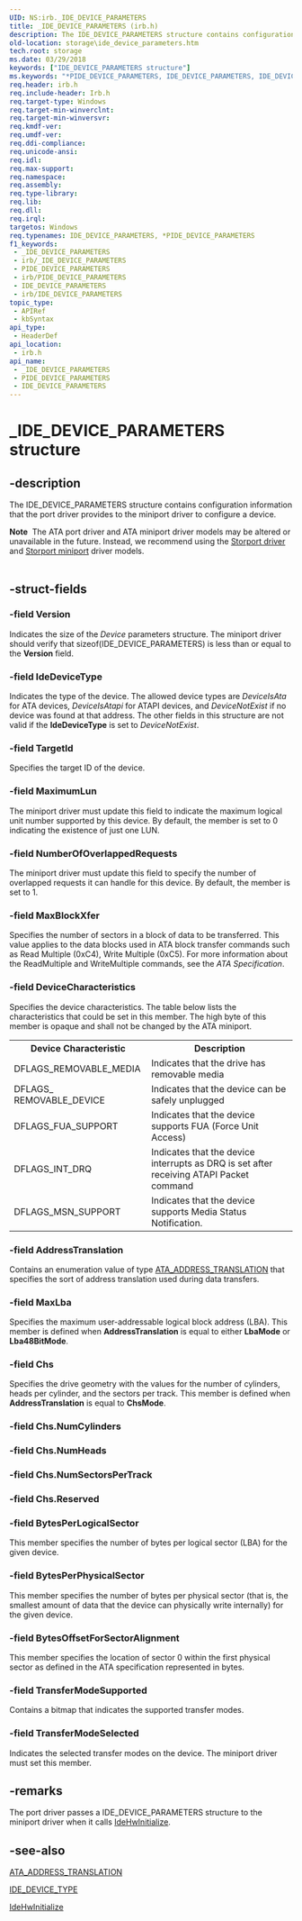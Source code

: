 ```yaml
---
UID: NS:irb._IDE_DEVICE_PARAMETERS
title: _IDE_DEVICE_PARAMETERS (irb.h)
description: The IDE_DEVICE_PARAMETERS structure contains configuration information that the port driver provides to the miniport driver to configure a device.Note  The ATA port driver and ATA miniport driver models may be altered or unavailable in the future.
old-location: storage\ide_device_parameters.htm
tech.root: storage
ms.date: 03/29/2018
keywords: ["IDE_DEVICE_PARAMETERS structure"]
ms.keywords: "*PIDE_DEVICE_PARAMETERS, IDE_DEVICE_PARAMETERS, IDE_DEVICE_PARAMETERS structure [Storage Devices], PIDE_DEVICE_PARAMETERS, PIDE_DEVICE_PARAMETERS structure pointer [Storage Devices], _IDE_DEVICE_PARAMETERS, irb/IDE_DEVICE_PARAMETERS, irb/PIDE_DEVICE_PARAMETERS, storage.ide_device_parameters, structs-ATA_6cc8412c-2ce1-4261-91db-bc986a6836ff.xml"
req.header: irb.h
req.include-header: Irb.h
req.target-type: Windows
req.target-min-winverclnt: 
req.target-min-winversvr: 
req.kmdf-ver: 
req.umdf-ver: 
req.ddi-compliance: 
req.unicode-ansi: 
req.idl: 
req.max-support: 
req.namespace: 
req.assembly: 
req.type-library: 
req.lib: 
req.dll: 
req.irql: 
targetos: Windows
req.typenames: IDE_DEVICE_PARAMETERS, *PIDE_DEVICE_PARAMETERS
f1_keywords:
 - _IDE_DEVICE_PARAMETERS
 - irb/_IDE_DEVICE_PARAMETERS
 - PIDE_DEVICE_PARAMETERS
 - irb/PIDE_DEVICE_PARAMETERS
 - IDE_DEVICE_PARAMETERS
 - irb/IDE_DEVICE_PARAMETERS
topic_type:
 - APIRef
 - kbSyntax
api_type:
 - HeaderDef
api_location:
 - irb.h
api_name:
 - _IDE_DEVICE_PARAMETERS
 - PIDE_DEVICE_PARAMETERS
 - IDE_DEVICE_PARAMETERS
---
```


# _IDE_DEVICE_PARAMETERS structure


## -description

The IDE_DEVICE_PARAMETERS structure contains configuration information that the port driver provides to the miniport driver to configure a device.
<div class="alert"><b>Note</b>  The ATA port driver and ATA miniport driver models may be altered or unavailable in the future. Instead, we recommend using the <a href="/windows-hardware/drivers/storage/storport-driver">Storport driver</a> and <a href="/windows-hardware/drivers/storage/storport-miniport-drivers">Storport miniport</a> driver models.</div><div> </div>

## -struct-fields

### -field Version

Indicates the size of the <i>Device</i> parameters structure. The miniport driver should verify that sizeof(IDE_DEVICE_PARAMETERS) is less than or equal to the <b>Version</b> field.

### -field IdeDeviceType

Indicates the type of the device. The allowed device types are <i>DeviceIsAta</i> for ATA devices, <i>DeviceIsAtapi</i> for ATAPI devices, and <i>DeviceNotExist</i> if no device was found at that address. The other fields in this structure are not valid if the <b>IdeDeviceType</b> is set to <i>DeviceNotExist</i>.

### -field TargetId

Specifies the target ID of the device.

### -field MaximumLun

The miniport driver must update this field to indicate the maximum logical unit number supported by this device. By default, the member is set to 0 indicating the existence of just one LUN.

### -field NumberOfOverlappedRequests

The miniport driver must update this field to specify the number of overlapped requests it can handle for this device. By default, the member is set to 1.

### -field MaxBlockXfer

Specifies the number of sectors in a block of data to be transferred. This value applies to the data blocks used in ATA block transfer commands such as Read Multiple (0xC4), Write Multiple (0xC5). For more information about the ReadMultiple and WriteMultiple commands, see the <i>ATA Specification</i>.

### -field DeviceCharacteristics

Specifies the device characteristics. The table below lists the characteristics that could be set in this member. The high byte of this member is opaque and shall not be changed by the ATA miniport.

<table>
<tr>
<th>Device Characteristic</th>
<th>Description</th>
</tr>
<tr>
<td>
DFLAGS_REMOVABLE_MEDIA

</td>
<td>
Indicates that the drive has removable media

</td>
</tr>
<tr>
<td>
DFLAGS_ REMOVABLE_DEVICE

</td>
<td>
Indicates that the device can be safely unplugged

</td>
</tr>
<tr>
<td>
DFLAGS_FUA_SUPPORT

</td>
<td>
Indicates that the device supports FUA (Force Unit Access)

</td>
</tr>
<tr>
<td>
DFLAGS_INT_DRQ

</td>
<td>
Indicates that the device interrupts as DRQ is set after receiving ATAPI Packet command

</td>
</tr>
<tr>
<td>
DFLAGS_MSN_SUPPORT

</td>
<td>
Indicates that the device supports Media Status Notification.

</td>
</tr>
</table>

### -field AddressTranslation

Contains an enumeration value of type <a href="/windows-hardware/drivers/ddi/irb/ne-irb-ata_address_translation">ATA_ADDRESS_TRANSLATION</a> that specifies the sort of address translation used during data transfers.

### -field MaxLba

Specifies the maximum user-addressable logical block address (LBA). This member is defined when <b>AddressTranslation</b> is equal to either <b>LbaMode</b> or <b>Lba48BitMode</b>.

### -field Chs

Specifies the drive geometry with the values for the number of cylinders, heads per cylinder, and the sectors per track. This member is defined when <b>AddressTranslation</b> is equal to <b>ChsMode</b>.

### -field Chs.NumCylinders

### -field Chs.NumHeads

### -field Chs.NumSectorsPerTrack

### -field Chs.Reserved

### -field BytesPerLogicalSector

This member specifies the number of bytes per logical sector (LBA) for the given device.

### -field BytesPerPhysicalSector

This member specifies the number of bytes per physical sector (that is, the smallest amount of data that the device can physically write internally) for the given device.

### -field BytesOffsetForSectorAlignment

This member specifies the location of sector 0 within the first physical sector as defined in the ATA specification represented in bytes.

### -field TransferModeSupported

Contains a bitmap that indicates the supported transfer modes.

### -field TransferModeSelected

Indicates the selected transfer modes on the device. The miniport driver must set this member.

## -remarks

The port driver passes a IDE_DEVICE_PARAMETERS structure to the miniport driver when it calls <a href="/windows-hardware/drivers/ddi/irb/nc-irb-ide_hw_initialize">IdeHwInitialize</a>.

## -see-also

<a href="/windows-hardware/drivers/ddi/irb/ne-irb-ata_address_translation">ATA_ADDRESS_TRANSLATION</a>



<a href="/windows-hardware/drivers/ddi/irb/ne-irb-ide_device_type">IDE_DEVICE_TYPE</a>



<a href="/windows-hardware/drivers/ddi/irb/nc-irb-ide_hw_initialize">IdeHwInitialize</a>

